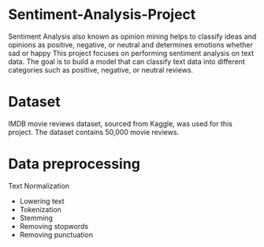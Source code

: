 # Sentiment-Analysis-Project
Sentiment Analysis also known as opinion mining helps to classify ideas and opinions as positive, negative, or neutral and determines emotions whether sad or happy
This project focuses on performing sentiment analysis on text data. The goal is to build a model that can classify text data into different categories such as positive, negative, or neutral reviews.

# Dataset
IMDB movie reviews dataset, sourced from Kaggle, was used for this project. The dataset contains 50,000 movie reviews.

# Data preprocessing 
Text Normalization 
* Lowering text 
* Tokenization 
* Stemming 
* Removing stopwords 
* Removing punctuation
